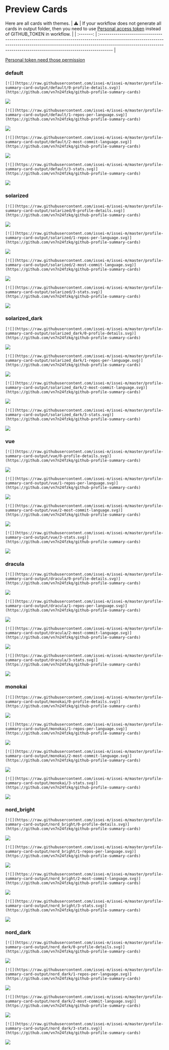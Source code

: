 
# Preview Cards

Here are all cards with themes.
| :warning: | If your workflow does not generate all cards in output folder, then you need to use [Personal access token](https://docs.github.com/en/actions/configuring-and-managing-workflows/creating-and-storing-encrypted-secrets) instead of GITHUB_TOKEN in workflow. |
| :-------: | :------------------------------------------------------------------------------------------------------------------------------------------------------------------------------------------------------------------------------------------------ |

[Personal token need those permission](https://github.com/vn7n24fzkq/github-profile-summary-cards/wiki/Personal-access-token-permissions)


### default


```
[![](https://raw.githubusercontent.com/issei-m/issei-m/master/profile-summary-card-output/default/0-profile-details.svg)](https://github.com/vn7n24fzkq/github-profile-summary-cards)
```
![](https://raw.githubusercontent.com/issei-m/issei-m/master/profile-summary-card-output/default/0-profile-details.svg)


```
[![](https://raw.githubusercontent.com/issei-m/issei-m/master/profile-summary-card-output/default/1-repos-per-language.svg)](https://github.com/vn7n24fzkq/github-profile-summary-cards)
```
![](https://raw.githubusercontent.com/issei-m/issei-m/master/profile-summary-card-output/default/1-repos-per-language.svg)


```
[![](https://raw.githubusercontent.com/issei-m/issei-m/master/profile-summary-card-output/default/2-most-commit-language.svg)](https://github.com/vn7n24fzkq/github-profile-summary-cards)
```
![](https://raw.githubusercontent.com/issei-m/issei-m/master/profile-summary-card-output/default/2-most-commit-language.svg)


```
[![](https://raw.githubusercontent.com/issei-m/issei-m/master/profile-summary-card-output/default/3-stats.svg)](https://github.com/vn7n24fzkq/github-profile-summary-cards)
```
![](https://raw.githubusercontent.com/issei-m/issei-m/master/profile-summary-card-output/default/3-stats.svg)


### solarized


```
[![](https://raw.githubusercontent.com/issei-m/issei-m/master/profile-summary-card-output/solarized/0-profile-details.svg)](https://github.com/vn7n24fzkq/github-profile-summary-cards)
```
![](https://raw.githubusercontent.com/issei-m/issei-m/master/profile-summary-card-output/solarized/0-profile-details.svg)


```
[![](https://raw.githubusercontent.com/issei-m/issei-m/master/profile-summary-card-output/solarized/1-repos-per-language.svg)](https://github.com/vn7n24fzkq/github-profile-summary-cards)
```
![](https://raw.githubusercontent.com/issei-m/issei-m/master/profile-summary-card-output/solarized/1-repos-per-language.svg)


```
[![](https://raw.githubusercontent.com/issei-m/issei-m/master/profile-summary-card-output/solarized/2-most-commit-language.svg)](https://github.com/vn7n24fzkq/github-profile-summary-cards)
```
![](https://raw.githubusercontent.com/issei-m/issei-m/master/profile-summary-card-output/solarized/2-most-commit-language.svg)


```
[![](https://raw.githubusercontent.com/issei-m/issei-m/master/profile-summary-card-output/solarized/3-stats.svg)](https://github.com/vn7n24fzkq/github-profile-summary-cards)
```
![](https://raw.githubusercontent.com/issei-m/issei-m/master/profile-summary-card-output/solarized/3-stats.svg)


### solarized_dark


```
[![](https://raw.githubusercontent.com/issei-m/issei-m/master/profile-summary-card-output/solarized_dark/0-profile-details.svg)](https://github.com/vn7n24fzkq/github-profile-summary-cards)
```
![](https://raw.githubusercontent.com/issei-m/issei-m/master/profile-summary-card-output/solarized_dark/0-profile-details.svg)


```
[![](https://raw.githubusercontent.com/issei-m/issei-m/master/profile-summary-card-output/solarized_dark/1-repos-per-language.svg)](https://github.com/vn7n24fzkq/github-profile-summary-cards)
```
![](https://raw.githubusercontent.com/issei-m/issei-m/master/profile-summary-card-output/solarized_dark/1-repos-per-language.svg)


```
[![](https://raw.githubusercontent.com/issei-m/issei-m/master/profile-summary-card-output/solarized_dark/2-most-commit-language.svg)](https://github.com/vn7n24fzkq/github-profile-summary-cards)
```
![](https://raw.githubusercontent.com/issei-m/issei-m/master/profile-summary-card-output/solarized_dark/2-most-commit-language.svg)


```
[![](https://raw.githubusercontent.com/issei-m/issei-m/master/profile-summary-card-output/solarized_dark/3-stats.svg)](https://github.com/vn7n24fzkq/github-profile-summary-cards)
```
![](https://raw.githubusercontent.com/issei-m/issei-m/master/profile-summary-card-output/solarized_dark/3-stats.svg)


### vue


```
[![](https://raw.githubusercontent.com/issei-m/issei-m/master/profile-summary-card-output/vue/0-profile-details.svg)](https://github.com/vn7n24fzkq/github-profile-summary-cards)
```
![](https://raw.githubusercontent.com/issei-m/issei-m/master/profile-summary-card-output/vue/0-profile-details.svg)


```
[![](https://raw.githubusercontent.com/issei-m/issei-m/master/profile-summary-card-output/vue/1-repos-per-language.svg)](https://github.com/vn7n24fzkq/github-profile-summary-cards)
```
![](https://raw.githubusercontent.com/issei-m/issei-m/master/profile-summary-card-output/vue/1-repos-per-language.svg)


```
[![](https://raw.githubusercontent.com/issei-m/issei-m/master/profile-summary-card-output/vue/2-most-commit-language.svg)](https://github.com/vn7n24fzkq/github-profile-summary-cards)
```
![](https://raw.githubusercontent.com/issei-m/issei-m/master/profile-summary-card-output/vue/2-most-commit-language.svg)


```
[![](https://raw.githubusercontent.com/issei-m/issei-m/master/profile-summary-card-output/vue/3-stats.svg)](https://github.com/vn7n24fzkq/github-profile-summary-cards)
```
![](https://raw.githubusercontent.com/issei-m/issei-m/master/profile-summary-card-output/vue/3-stats.svg)


### dracula


```
[![](https://raw.githubusercontent.com/issei-m/issei-m/master/profile-summary-card-output/dracula/0-profile-details.svg)](https://github.com/vn7n24fzkq/github-profile-summary-cards)
```
![](https://raw.githubusercontent.com/issei-m/issei-m/master/profile-summary-card-output/dracula/0-profile-details.svg)


```
[![](https://raw.githubusercontent.com/issei-m/issei-m/master/profile-summary-card-output/dracula/1-repos-per-language.svg)](https://github.com/vn7n24fzkq/github-profile-summary-cards)
```
![](https://raw.githubusercontent.com/issei-m/issei-m/master/profile-summary-card-output/dracula/1-repos-per-language.svg)


```
[![](https://raw.githubusercontent.com/issei-m/issei-m/master/profile-summary-card-output/dracula/2-most-commit-language.svg)](https://github.com/vn7n24fzkq/github-profile-summary-cards)
```
![](https://raw.githubusercontent.com/issei-m/issei-m/master/profile-summary-card-output/dracula/2-most-commit-language.svg)


```
[![](https://raw.githubusercontent.com/issei-m/issei-m/master/profile-summary-card-output/dracula/3-stats.svg)](https://github.com/vn7n24fzkq/github-profile-summary-cards)
```
![](https://raw.githubusercontent.com/issei-m/issei-m/master/profile-summary-card-output/dracula/3-stats.svg)


### monokai


```
[![](https://raw.githubusercontent.com/issei-m/issei-m/master/profile-summary-card-output/monokai/0-profile-details.svg)](https://github.com/vn7n24fzkq/github-profile-summary-cards)
```
![](https://raw.githubusercontent.com/issei-m/issei-m/master/profile-summary-card-output/monokai/0-profile-details.svg)


```
[![](https://raw.githubusercontent.com/issei-m/issei-m/master/profile-summary-card-output/monokai/1-repos-per-language.svg)](https://github.com/vn7n24fzkq/github-profile-summary-cards)
```
![](https://raw.githubusercontent.com/issei-m/issei-m/master/profile-summary-card-output/monokai/1-repos-per-language.svg)


```
[![](https://raw.githubusercontent.com/issei-m/issei-m/master/profile-summary-card-output/monokai/2-most-commit-language.svg)](https://github.com/vn7n24fzkq/github-profile-summary-cards)
```
![](https://raw.githubusercontent.com/issei-m/issei-m/master/profile-summary-card-output/monokai/2-most-commit-language.svg)


```
[![](https://raw.githubusercontent.com/issei-m/issei-m/master/profile-summary-card-output/monokai/3-stats.svg)](https://github.com/vn7n24fzkq/github-profile-summary-cards)
```
![](https://raw.githubusercontent.com/issei-m/issei-m/master/profile-summary-card-output/monokai/3-stats.svg)


### nord_bright


```
[![](https://raw.githubusercontent.com/issei-m/issei-m/master/profile-summary-card-output/nord_bright/0-profile-details.svg)](https://github.com/vn7n24fzkq/github-profile-summary-cards)
```
![](https://raw.githubusercontent.com/issei-m/issei-m/master/profile-summary-card-output/nord_bright/0-profile-details.svg)


```
[![](https://raw.githubusercontent.com/issei-m/issei-m/master/profile-summary-card-output/nord_bright/1-repos-per-language.svg)](https://github.com/vn7n24fzkq/github-profile-summary-cards)
```
![](https://raw.githubusercontent.com/issei-m/issei-m/master/profile-summary-card-output/nord_bright/1-repos-per-language.svg)


```
[![](https://raw.githubusercontent.com/issei-m/issei-m/master/profile-summary-card-output/nord_bright/2-most-commit-language.svg)](https://github.com/vn7n24fzkq/github-profile-summary-cards)
```
![](https://raw.githubusercontent.com/issei-m/issei-m/master/profile-summary-card-output/nord_bright/2-most-commit-language.svg)


```
[![](https://raw.githubusercontent.com/issei-m/issei-m/master/profile-summary-card-output/nord_bright/3-stats.svg)](https://github.com/vn7n24fzkq/github-profile-summary-cards)
```
![](https://raw.githubusercontent.com/issei-m/issei-m/master/profile-summary-card-output/nord_bright/3-stats.svg)


### nord_dark


```
[![](https://raw.githubusercontent.com/issei-m/issei-m/master/profile-summary-card-output/nord_dark/0-profile-details.svg)](https://github.com/vn7n24fzkq/github-profile-summary-cards)
```
![](https://raw.githubusercontent.com/issei-m/issei-m/master/profile-summary-card-output/nord_dark/0-profile-details.svg)


```
[![](https://raw.githubusercontent.com/issei-m/issei-m/master/profile-summary-card-output/nord_dark/1-repos-per-language.svg)](https://github.com/vn7n24fzkq/github-profile-summary-cards)
```
![](https://raw.githubusercontent.com/issei-m/issei-m/master/profile-summary-card-output/nord_dark/1-repos-per-language.svg)


```
[![](https://raw.githubusercontent.com/issei-m/issei-m/master/profile-summary-card-output/nord_dark/2-most-commit-language.svg)](https://github.com/vn7n24fzkq/github-profile-summary-cards)
```
![](https://raw.githubusercontent.com/issei-m/issei-m/master/profile-summary-card-output/nord_dark/2-most-commit-language.svg)


```
[![](https://raw.githubusercontent.com/issei-m/issei-m/master/profile-summary-card-output/nord_dark/3-stats.svg)](https://github.com/vn7n24fzkq/github-profile-summary-cards)
```
![](https://raw.githubusercontent.com/issei-m/issei-m/master/profile-summary-card-output/nord_dark/3-stats.svg)

